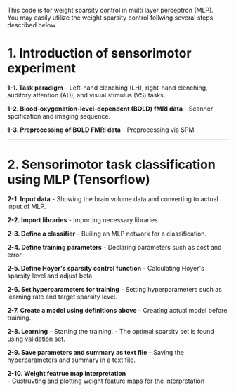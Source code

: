 This code is for weight sparsity control in multi layer perceptron (MLP).  
You may easily utilize the weight sparsity control follwing several steps described below.  


#  



# 1. Introduction of sensorimotor experiment  
   __1-1. Task paradigm__
     - Left-hand clenching (LH), right-hand clenching, auditory attention (AD), and visual stimulus (VS) tasks.  
            
   __1-2. Blood-oxygenation-level-dependent (BOLD) fMRI data__ 
     - Scanner spcification and imaging sequence.  
            
   __1-3. Preprocessing of BOLD FMRI data__ 
      - Preprocessing via SPM.  
  
___
  
  
# 2. Sensorimotor task classification using MLP (Tensorflow)  
  
   __2-1. Input data__
     - Showing the brain volume data and converting to actual input of MLP.  
    
   __2-2. Import libraries__
     - Importing necessary libraries.  
    
   __2-3. Define a classifier__
     - Builing an MLP network for a classification.  
    
   __2-4. Define training parameters__ 
     - Declaring parameters such as cost and error.  
    
   __2-5. Define Hoyer's sparsity control function__
     - Calculating Hoyer's sparsity level and adjust beta.  
    
   __2-6. Set hyperparameters for training__
     - Setting hyperparameters such as learning rate and target sparsity level.  
  
   __2-7. Create a model using definitions above__
     - Creating actual model before training.  
    
   __2-8. Learning__
     - Starting the training.
     - The optimal sparsity set is found using validation set.  
    
   __2-9. Save parameters and summary as text file__
     - Saving the hyperparameters and summary in a text file.   
        
   __2-10. Weight featrue map interpretation__  
     - Custruvting and plotting weight feature maps for the interpretation

